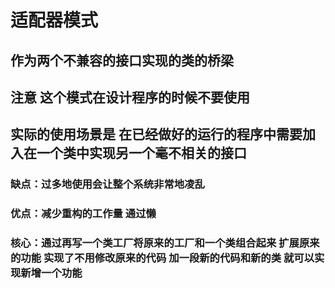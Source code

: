 # 适配器模式
## 作为两个不兼容的接口实现的类的桥梁
## 注意 这个模式在设计程序的时候不要使用
## 实际的使用场景是 在已经做好的运行的程序中需要加入在一个类中实现另一个毫不相关的接口 
### 缺点：过多地使用会让整个系统非常地凌乱
### 优点：减少重构的工作量 通过懒

### 核心：通过再写一个类工厂将原来的工厂和一个类组合起来 扩展原来的功能 实现了不用修改原来的代码 加一段新的代码和新的类 就可以实现新增一个功能